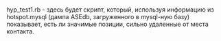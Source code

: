 #
hyp_test1.rb - здесь будет скрипт, который, используя информацию из hotspot.mysql (дампа ASEdb, загруженного в mysql-ную базу) показывает, есть ли значимые позиции, сильно удаленные от места контакта.
